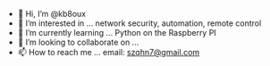 - 👋 Hi, I’m @kb8oux
- 👀 I’m interested in ...
network security,
automation,
remote control
- 🌱 I’m currently learning ...
Python on the Raspberry PI
- 💞️ I’m looking to collaborate on ...
- 📫 How to reach me ...
email: szqhn7@gmail.com

<!---
kb8oux/kb8oux is a ✨ special ✨ repository because its `README.md` (this file) appears on your GitHub profile.
You can click the Preview link to take a look at your changes.
--->
